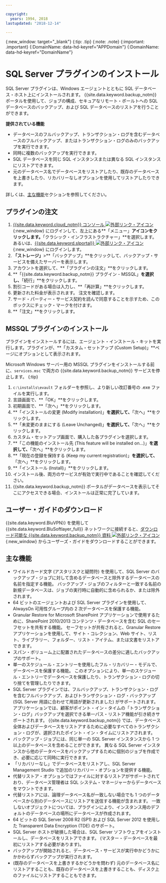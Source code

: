 ```yaml
---

copyright:
  years: 1994, 2018
lastupdated: "2018-12-14"

---
```

{:new_window: target="_blank"}
{:tip: .tip}
{:note: .note}
{:important: .important}
{:DomainName: data-hd-keyref="APPDomain"}
{:DomainName: data-hd-keyref="DomainName"}

# SQL Server プラグインのインストール

SQL Server プラグインは、Windows エージェントとともに SQL データベース・ホスト上にインストールされます。 {{site.data.keyword.backup_notm}} ポータルを使用して、ジョブの構成、セキュアなリモート・ボールトへの SQL データベースのバックアップ、および SQL データベースのリストアを行うことができます。

**提供されている機能**

- データベースのフルバックアップ、トランザクション・ログを含むデータベースのフルバックアップ、またはトランザクション・ログのみのバックアップを実行できます。
- 同時に複数のバックアップを実行できます。
- SQL データベースを同じ SQL インスタンスまたは異なる SQL インスタンスにリストアできます。
- 元のデータベース名でデータベースをリストアしたり、既存のデータベースを上書きしたり、リカバリーなしオプションを使用してリストアしたりできます。

詳しくは、[主な機能](#main-featues)セクションを参照してください。

## プラグインの注文

1. [{{site.data.keyword.cloud_notm}} コンソール ![外部リンク・アイコン](../../icons/launch-glyph.svg "外部リンク・アイコン")](https://{DomainName}/){:new_window} にログインして、左上にある**「メニュー」**アイコンをクリックします。**「クラシック・インフラストラクチャー」**を選択します。<br/>
   あるいは、[{{site.data.keyword.slportal}} ![外部リンク・アイコン](../../icons/launch-glyph.svg "外部リンク・アイコン")](https://control.softlayer.com/){:new_window} にログインします。
2. **「ストレージ」**>**「バックアップ」**をクリックして、バックアップ・サービスを備えたサーバーを表示します。
3. アカウントを選択して、**「プラグインの注文」**をクリックします。
4. **「{{site.data.keyword.backup_notm}} プラグイン - MSSQL」**を選択し、**「続行」**をクリックします。
5. 割引コードがある場合は入力し、**「再計算」**をクリックします。
6. 更新された料金が表示されます。 注文を確認します。
7. サード・パーティー・サービス契約を読んで同意することを示すため、このボックスにチェック・マークを付けます。
8. **「注文」**をクリックします。

## MSSQL プラグインのインストール

プラグインをインストールするには、エージェント・インストール・キットを実行します。プラグインが、**「カスタム・セットアップ (Custom Setup)」**ページにオプションとして表示されます。

Microsoft Windows サーバー用の MSSQL プラグインをインストールする前に、`services.msc` で両方の {{site.data.keyword.backup_notm}} サービスを停止します。
{:tip}

1. `c:\installs\evault` フォルダーを参照し、より新しい改訂番号の .exe ファイルを実行します。
2. 言語画面で、**「OK」**をクリックします。
3. 初期画面で、**「次へ」**をクリックします。
4. **「インストールの変更 (Modify installation)」**を選択して、**「次へ」**をクリックします。
5. **「未変更のままにする (Leave Unchanged)」**を選択して、**「次へ」**をクリックします。
6. カスタム・セットアップ画面で、購入した各プラグインを選択します。
7. **「この機能のインストール先 (This feature will be installed on...)」**を選択して、**「次へ」**をクリックします。
8. **「現在の登録を保持する (Keep my current registration)」**を選択して、**「次へ」**をクリックします。
9. **「インストール (Install)」**をクリックします。
10. インストール後、両方のサービスが有効で実行中であることを確認してください。
11. {{site.data.keyword.backup_notm}} ポータルがデータベースを表示してそこにアクセスできる場合、インストールは正常に完了しています。

## ユーザー・ガイドのダウンロード

{{site.data.keyword.BluVPN}} を使用して {{site.data.keyword.BluSoftlayer_full}} ネットワークに接続すると、[ダウンロード可能な {{site.data.keyword.backup_notm}} 資料 ![外部リンク・アイコン](../../icons/launch-glyph.svg "外部リンク・アイコン")](http://downloads.service.softlayer.com/evault/Documentation/){:new_window} からユーザーズ・ガイドをダウンロードすることができます。

## 主な機能

- ワイルドカード文字 (アスタリスクと疑問符) を使用して、SQL Server のバックアップ・ジョブに対して含めるデータベースと除外するデータベースの名前を指定する機能。 バックアップ・ジョブのフィルターと一致する名前の新規データベースは、ジョブの実行時に自動的に含められるか、または除外されます。
- 64 ビットのエージェントおよび SQL Server プラグインを使用して、AlwaysOn 可用性グループ内の 2 次データベースを保護する機能。
- Granular Restore for Microsoft SharePoint アプリケーションで使用するために、SharePoint 2010/2013 コンテンツ・データベースを含む SQL のセーフセットを共有する機能。 セーフセットが共有されると、Granular Restore アプリケーションを使用して、サイト・コレクション、Web サイト、リスト、ライブラリー、フォルダー、リスト・アイテム、または文書をリストアできます。
- スパン・ボリューム上に配置されたデータベースの差分に適したバックアップのサポート。
- 単一のスケジュール・エントリーを使用したフル・リカバリー・モデルで、データベースを保護する機能。 このオプションにより、単一のスケジュール・エントリーでデータベースを保護したり、トランザクション・ログの切り捨てを管理したりできます。
- SQL Server プラグインでは、フルバックアップ、トランザクション・ログを含むフルバックアップ、およびトランザクション・ログ・バックアップ (SQL Server 用語に合わせて用語が更新されました) がサポートされます。 アプリケーションでは、顧客がポイント・イン・タイムの「トランザクション・ログ」バックアップを選択できる単一パス・リストア機能が引き続きサポートされます。 {{site.data.keyword.backup_notm}} では、データベース全体およびデータベースをリストアするために必要なすべてのトランザクション・ログが、選択されたポイント・イン・タイムにリストアされます。
- バックアップ・ジョブには、同じ単一の SQL Server インスタンスから 1 つ以上のデータベースを含めることができます。 異なる SQL Server インスタンスから他のデータベースをバックアップするために個別のジョブを作成でき、必要に応じて同時に実行できます。
- 「リカバリーなし」でデータベースをリストアし、SQL Server Management Studio で追加のリカバリー・オプションを提供する機能。
- 代替リストア・オプションではファイルに対するリストアがサポートされており、データベース管理者は SQL システム・マネージャーからデータベースをマウントできます。
- 代替リストアには、論理データベース名が一致しない場合でも 1 つのデータベースから別のデータベースにリストアを送信する機能が含まれます。 一致しないオブジェクトについては、プラグインにより、インスタンス用のデフォルトのデータベースの場所にデータベースが作成されます。
- 64 ビットの SQL Server 2008 R2 (SP1) および SQL Server 2012 を使用した Transparent Data Encryption (TDE) のサポート。
- SQL Server ホストが破損した場合は、SQL Server ソフトウェアをインストールし、データベースをリストアできます。 (マスター・データベースを最初にリストアする必要があります)。
- バックアップが開始されると、データベース・サービスが実行中かどうかにかかわらずバックアップが実行されます。
- (既存のデータベースを上書きするかどうかを問わず) 元のデータベース名にリストアすることも、既存のデータベースを上書きすることも、ディスク上のファイルにリストアすることもできます。
